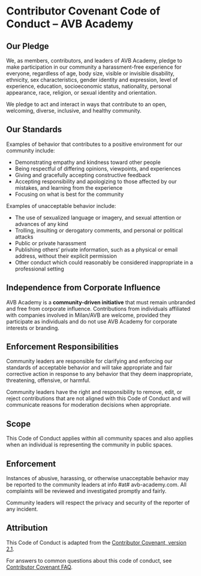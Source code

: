 # Contributor Covenant Code of Conduct – AVB Academy

## Our Pledge

We, as members, contributors, and leaders of AVB Academy, pledge to make participation in our community a harassment-free experience for everyone, regardless of age, body size, visible or invisible disability, ethnicity, sex characteristics, gender identity and expression, level of experience, education, socioeconomic status, nationality, personal appearance, race, religion, or sexual identity and orientation.

We pledge to act and interact in ways that contribute to an open, welcoming, diverse, inclusive, and healthy community.

## Our Standards

Examples of behavior that contributes to a positive environment for our community include:

- Demonstrating empathy and kindness toward other people
- Being respectful of differing opinions, viewpoints, and experiences
- Giving and gracefully accepting constructive feedback
- Accepting responsibility and apologizing to those affected by our mistakes, and learning from the experience
- Focusing on what is best for the community

Examples of unacceptable behavior include:

- The use of sexualized language or imagery, and sexual attention or advances of any kind
- Trolling, insulting or derogatory comments, and personal or political attacks
- Public or private harassment
- Publishing others’ private information, such as a physical or email address, without their explicit permission
- Other conduct which could reasonably be considered inappropriate in a professional setting

## Independence from Corporate Influence

AVB Academy is a **community-driven initiative** that must remain unbranded and free from corporate influence. Contributions from individuals affiliated with companies involved in Milan/AVB are welcome, provided they participate as individuals and do not use AVB Academy for corporate interests or branding.

## Enforcement Responsibilities

Community leaders are responsible for clarifying and enforcing our standards of acceptable behavior and will take appropriate and fair corrective action in response to any behavior that they deem inappropriate, threatening, offensive, or harmful.

Community leaders have the right and responsibility to remove, edit, or reject contributions that are not aligned with this Code of Conduct and will communicate reasons for moderation decisions when appropriate.

## Scope

This Code of Conduct applies within all community spaces and also applies when an individual is representing the community in public spaces.

## Enforcement

Instances of abusive, harassing, or otherwise unacceptable behavior may be reported to the community leaders at info #at# avb-academy.com. All complaints will be reviewed and investigated promptly and fairly.

Community leaders will respect the privacy and security of the reporter of any incident.

## Attribution

This Code of Conduct is adapted from the [Contributor Covenant, version 2.1](https://www.contributor-covenant.org/version/2/1/code_of_conduct.html).

For answers to common questions about this code of conduct, see [Contributor Covenant FAQ](https://www.contributor-covenant.org/faq).
